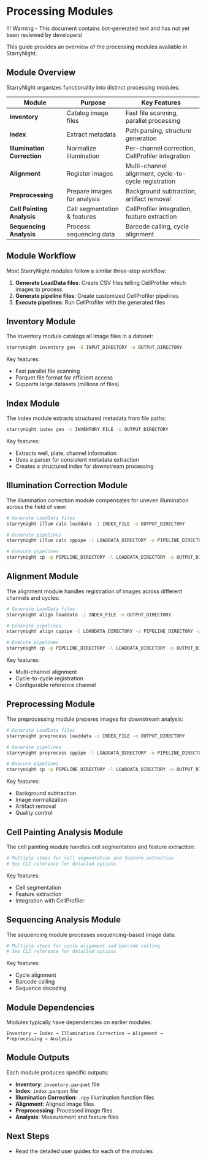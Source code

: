 # Processing Modules

!!! Warning
    - This document contains bot-generated text and has not yet been reviewed by developers!


This guide provides an overview of the processing modules available in StarryNight.

## Module Overview

StarryNight organizes functionality into distinct processing modules:

| Module                      | Purpose                      | Key Features                                         |
| --------------------------- | ---------------------------- | ---------------------------------------------------- |
| **Inventory**               | Catalog image files          | Fast file scanning, parallel processing              |
| **Index**                   | Extract metadata             | Path parsing, structure generation                   |
| **Illumination Correction** | Normalize illumination       | Per-channel correction, CellProfiler integration     |
| **Alignment**               | Register images              | Multi-channel alignment, cycle-to-cycle registration |
| **Preprocessing**           | Prepare images for analysis  | Background subtraction, artifact removal             |
| **Cell Painting Analysis**  | Cell segmentation & features | CellProfiler integration, feature extraction         |
| **Sequencing Analysis**     | Process sequencing data      | Barcode calling, cycle alignment                     |

## Module Workflow

Most StarryNight modules follow a similar three-step workflow:

1. **Generate LoadData files**: Create CSV files telling CellProfiler which images to process
2. **Generate pipeline files**: Create customized CellProfiler pipelines
3. **Execute pipelines**: Run CellProfiler with the generated files

## Inventory Module

The inventory module catalogs all image files in a dataset:

```sh
starrynight inventory gen -d INPUT_DIRECTORY -o OUTPUT_DIRECTORY
```

Key features:

- Fast parallel file scanning
- Parquet file format for efficient access
- Supports large datasets (millions of files)

## Index Module

The index module extracts structured metadata from file paths:

```sh
starrynight index gen -i INVENTORY_FILE -o OUTPUT_DIRECTORY
```

Key features:

- Extracts well, plate, channel information
- Uses a parser for consistent metadata extraction
- Creates a structured index for downstream processing

## Illumination Correction Module

The illumination correction module compensates for uneven illumination across the field of view:

```sh
# Generate LoadData files
starrynight illum calc loaddata -i INDEX_FILE -o OUTPUT_DIRECTORY

# Generate pipelines
starrynight illum calc cppipe -l LOADDATA_DIRECTORY -o PIPELINE_DIRECTORY -w WORKSPACE

# Execute pipelines
starrynight cp -p PIPELINE_DIRECTORY -l LOADDATA_DIRECTORY -o OUTPUT_DIRECTORY
```

## Alignment Module

The alignment module handles registration of images across different channels and cycles:

```sh
# Generate LoadData files
starrynight align loaddata -i INDEX_FILE -o OUTPUT_DIRECTORY

# Generate pipelines
starrynight align cppipe -l LOADDATA_DIRECTORY -o PIPELINE_DIRECTORY -w WORKSPACE

# Execute pipelines
starrynight cp -p PIPELINE_DIRECTORY -l LOADDATA_DIRECTORY -o OUTPUT_DIRECTORY
```

Key features:

- Multi-channel alignment
- Cycle-to-cycle registration
- Configurable reference channel

## Preprocessing Module

The preprocessing module prepares images for downstream analysis:

```sh
# Generate LoadData files
starrynight preprocess loaddata -i INDEX_FILE -o OUTPUT_DIRECTORY

# Generate pipelines
starrynight preprocess cppipe -l LOADDATA_DIRECTORY -o PIPELINE_DIRECTORY -w WORKSPACE

# Execute pipelines
starrynight cp -p PIPELINE_DIRECTORY -l LOADDATA_DIRECTORY -o OUTPUT_DIRECTORY
```

Key features:

- Background subtraction
- Image normalization
- Artifact removal
- Quality control

## Cell Painting Analysis Module

The cell painting module handles cell segmentation and feature extraction:

```sh
# Multiple steps for cell segmentation and feature extraction
# See CLI reference for detailed options
```

Key features:

- Cell segmentation
- Feature extraction
- Integration with CellProfiler

## Sequencing Analysis Module

The sequencing module processes sequencing-based image data:

```sh
# Multiple steps for cycle alignment and barcode calling
# See CLI reference for detailed options
```

Key features:

- Cycle alignment
- Barcode calling
- Sequence decoding

## Module Dependencies

Modules typically have dependencies on earlier modules:

```
Inventory → Index → Illumination Correction → Alignment → Preprocessing → Analysis
```

## Module Outputs

Each module produces specific outputs:

- **Inventory**: `inventory.parquet` file
- **Index**: `index.parquet` file
- **Illumination Correction**: `.npy` illumination function files
- **Alignment**: Aligned image files
- **Preprocessing**: Processed image files
- **Analysis**: Measurement and feature files

## Next Steps

- Read the detailed user guides for each of the modules
